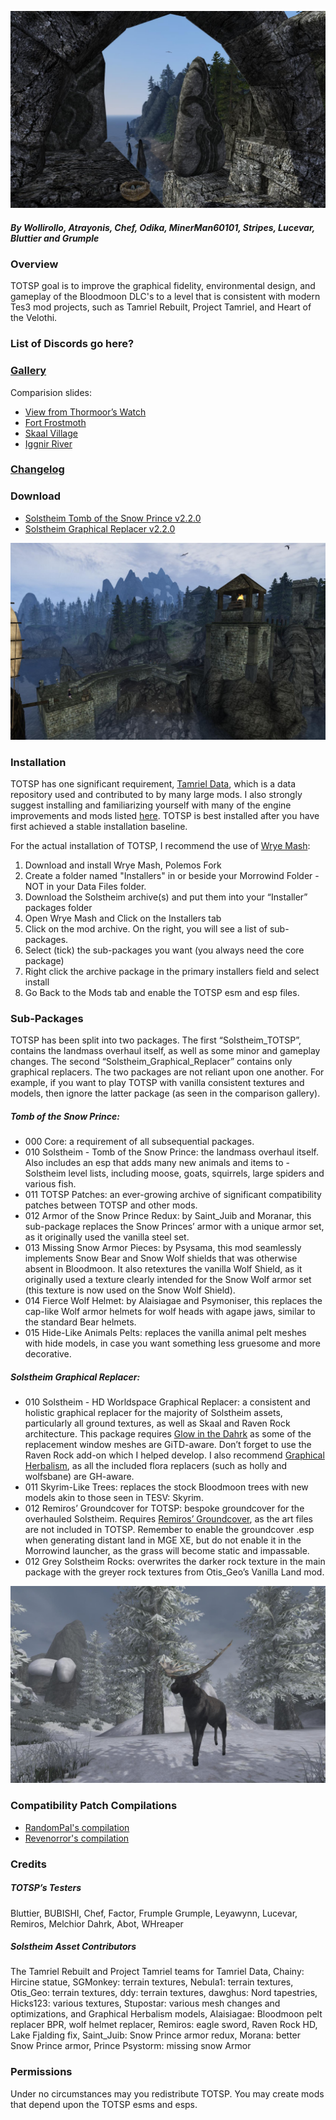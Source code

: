 
![Header image](Images/Promo_01.jpg)

##### By Wollirollo, Atrayonis, Chef, Odika, MinerMan60101, Stripes, Lucevar, Bluttier and Grumple


### Overview
TOTSP goal is to improve the graphical fidelity, environmental design, and gameplay of the Bloodmoon DLC's to a level that is consistent with modern Tes3 mod projects, such as Tamriel Rebuilt, Project Tamriel, and Heart of the Velothi.


### List of Discords go here?


### [Gallery](pending)
Comparision slides:
- [View from Thormoor’s Watch](https://imgsli.com/MTE5MDc/0/2)
- [Fort Frostmoth](https://imgsli.com/MTE5MDg/0/2)
- [Skaal Village](https://imgsli.com/MTE5MDk/0/2)
- [Iggnir River](https://imgsli.com/MTE5MTU/0/2)



### [Changelog](https://ellisnz.github.io/Tomb-of-The-Snow-Prince/CL_ToTSP)


### Download
- [Solstheim Tomb of the Snow Prince v2.2.0](https://github.com/EllisNZ/Tomb-of-The-Snow-Prince/releases/tag/P1-2.2.0)
- [Solstheim Graphical Replacer v2.2.0](https://github.com/EllisNZ/Tomb-of-The-Snow-Prince/releases/tag/P2-2.2.0)


![Promotion image](Images/Promo_02.jpg)


### Installation
TOTSP has one significant requirement, [Tamriel Data](https://www.nexusmods.com/morrowind/mods/44537), which is a data repository used and contributed to by many large mods. I also strongly suggest installing and familiarizing yourself with many of the engine improvements and mods listed [here](https://www.tamriel-rebuilt.org/recommended-mods). TOTSP is best installed after you have first achieved a stable installation baseline. 

For the actual installation of TOTSP, I recommend the use of [Wrye Mash](https://www.nexusmods.com/morrowind/mods/45439):
1. Download and install Wrye Mash, Polemos Fork
2. Create a folder named "Installers" in or beside your Morrowind Folder - NOT in your Data Files folder.
3. Download the Solstheim archive(s) and put them into your “Installer” packages folder
4. Open Wrye Mash and Click on the Installers tab
5. Click on the mod archive. On the right, you will see a list of sub-packages. 
6. Select (tick) the sub-packages you want (you always need the core package)
7. Right click the archive package in the primary installers field and select install
8. Go Back to the Mods tab and enable the TOTSP esm and esp files.


### Sub-Packages
TOTSP has been split into two packages. The first “Solstheim_TOTSP”, contains the landmass overhaul itself, as well as some minor and gameplay changes. The second “Solstheim_Graphical_Replacer” contains only graphical replacers. The two packages are not reliant upon one another. For example, if you want to play TOTSP with vanilla consistent textures and models, then ignore the latter package (as seen in the comparison gallery). 

##### Tomb of the Snow Prince:
- 000 Core: a requirement of all subsequential packages.
- 010 Solstheim - Tomb of the Snow Prince: the landmass overhaul itself. Also includes an esp that adds many new animals and items to - Solstheim level lists, including moose, goats, squirrels, large spiders and various fish.
- 011 TOTSP Patches: an ever-growing archive of significant compatibility patches between TOTSP and other mods.
- 012 Armor of the Snow Prince Redux: by Saint_Juib and Moranar, this sub-package replaces the Snow Princes’ armor with a unique armor set, as it originally used the vanilla steel set.
- 013 Missing Snow Armor Pieces: by Psysama, this mod seamlessly implements Snow Bear and Snow Wolf shields that was otherwise absent in Bloodmoon. It also retextures the vanilla Wolf Shield, as it originally used a texture clearly intended for the Snow Wolf armor set (this texture is now used on the Snow Wolf Shield).
- 014 Fierce Wolf Helmet: by Alaisiagae and Psymoniser, this replaces the cap-like Wolf armor helmets for wolf heads with agape jaws, similar to the standard Bear helmets.
- 015 Hide-Like Animals Pelts: replaces the vanilla animal pelt meshes with hide models, in case you want something less gruesome and more decorative. 

##### Solstheim Graphical Replacer:
- 010 Solstheim - HD Worldspace Graphical Replacer: a consistent and holistic graphical replacer for the majority of Solstheim assets, particularly all ground textures, as well as Skaal and Raven Rock architecture. This package requires [Glow in the Dahrk](https://www.nexusmods.com/morrowind/mods/45886) as some of the replacement window meshes are GiTD-aware. Don’t forget to use the Raven Rock add-on which I helped develop. I also recommend [Graphical Herbalism](https://www.nexusmods.com/morrowind/mods/46599), as all the included flora replacers (such as holly and wolfsbane) are GH-aware.
- 011 Skyrim-Like Trees: replaces the stock Bloodmoon trees with new models akin to those seen in TESV: Skyrim.
- 012 Remiros’ Groundcover for TOTSP: bespoke groundcover for the overhauled Solstheim. Requires [Remiros’ Groundcover](https://www.nexusmods.com/morrowind/mods/46733), as the art files are not included in TOTSP. Remember to enable the groundcover .esp when generating distant land in MGE XE, but do not enable it in the Morrowind launcher, as the grass will become static and impassable.
- 012 Grey Solstheim Rocks: overwrites the darker rock texture in the main package with the greyer rock textures from Otis_Geo’s Vanilla Land mod.

![Promotion image](Images/Promo_03.jpg)


### Compatibility Patch Compilations
- [RandomPal's compilation](https://www.nexusmods.com/morrowind/mods/48422)
- [Revenorror's compilation](https://www.nexusmods.com/morrowind/mods/48525)

### Credits

##### TOTSP’s Testers
Bluttier, BUBISHI, Chef, Factor, Frumple Grumple, Leyawynn, Lucevar, Remiros, Melchior Dahrk, Abot, WHreaper

##### Solstheim Asset Contributors
The Tamriel Rebuilt and Project Tamriel teams for Tamriel Data, Chainy: Hircine statue, SGMonkey: terrain textures, Nebula1: terrain textures, Otis_Geo: terrain textures, ddy: terrain textures, dawghus: Nord tapestries, Hicks123: various textures, Stupostar: various mesh changes and optimizations, and Graphical Herbalism models, Alaisiagae: Bloodmoon pelt replacer BPR, wolf helmet replacer, Remiros: eagle sword, Raven Rock HD, Lake Fjalding fix, Saint_Juib: Snow Prince armor redux, Morana: better Snow Prince armor, Prince Psystorm: missing snow Armor


### Permissions
Under no circumstances may you redistribute TOTSP. You may create mods that depend upon the TOTSP esms and esps. 
